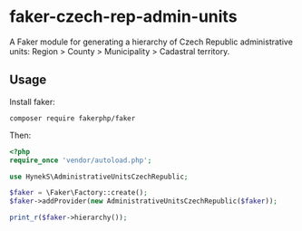 # faker-czech-rep-admin-units
A Faker module for generating a hierarchy of Czech Republic administrative units: Region > County > Municipality > Cadastral territory.

## Usage

Install faker:
```
composer require fakerphp/faker
```
Then:

```php
<?php
require_once 'vendor/autoload.php';

use HynekS\AdministrativeUnitsCzechRepublic;

$faker = \Faker\Factory::create();
$faker->addProvider(new AdministrativeUnitsCzechRepublic($faker));

print_r($faker->hierarchy());
```
